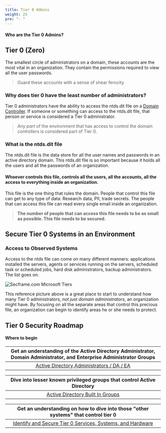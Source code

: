 ```yaml
---
title: Tier 0 Admins
weight: 25
pre: "- "
---
```

#### Who are the Tier 0 Admins?

## Tier 0 (Zero)

<!-- need some more stuff on cleaning up domain admins 
start with active directory domain admin accounts and cleanup before driving into tiered stuff
-->
The smallest circle of administrators on a domain, these accounts are the most vital in an organization. They contain the permissions required to view all the user passwords. 

> Guard these accounts with a sense of shear ferocity

### Why does tier 0 have the least number of administrators?

Tier 0 administrators have the ability to access the ntds.dit file on a [Domain Controller](https://en.m.wikipedia.org/wiki/Domain_controller_(Windows)). If someone or something can access to the ntds.dit file, that person or service is considered a Tier 0 administrator.

> _Any part_ of the environment that has access to control the domain controllers is considered part of Tier 0. 

### What is the ntds.dit file

The ntds.dit file is the data store for all the user names and passwords in an active directory domain. This ntds.dit file is so important because it holds all the users and all the passwords of an organization. 

#### Whoever controls this file, controls all the users, all the accounts, all the access to everything inside an organization. 

This file is the one thing that rules the domain. People that control this file can get to any type of data: Research data, PII, trade secrets. The people that can access this file can read every single email inside an organization.

> **The number of people that can access this file needs to be as small as possible. This file needs to be secured.**

## Secure Tier 0 Systems in an Environment 

### Access to Observed Systems
Access to the ntds file can come on many different manners: applications installed the servers, agents or services running on the servers, scheduled task or scheduled jobs, hard disk administrators, backup administrators. The list goes on.

![Secframe.com Microsoft Tiers](</redforest/phase1/images/Tier 0 Observed Systems.png?classes=shadow>)

This reference picture above is a great place to start to understand how many Tier 0 administrators, _not just domain administrators_, an organization might have. By focusing on all the separate areas that control this precious file, an organization can begin to identify areas he or she needs to protect.

## Tier 0 Security Roadmap
#### Where to begin

| Get an understanding of the Active Directory Administrator, Domain Administrator, and Enterprise Administrator Groups |
| :---: |
| [Active Directory Administrators / DA / EA](tier0_a_da_ea)|

| Dive into lesser known privileged groups that control Active Directory |
| :---: |
| [Active Directory Built In Groups](builtingroups)|

| Get an understanding on how to dive into those "other systems" that control tier 0|
| :---: |
| [Identify and Secure Tier 0 Services, Systems, and Hardware](howtosecuretier0)|